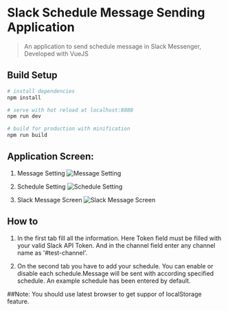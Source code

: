 # Slack Schedule Message Sending Application

> An application to send schedule message in Slack Messenger, Developed with VueJS

## Build Setup

``` bash
# install dependencies
npm install

# serve with hot reload at localhost:8080
npm run dev

# build for production with minification
npm run build
```
## Application Screen:
1. Message Setting
![Message Setting](https://raw.githubusercontent.com/rbrahul/slack-schedule-messaging/master/static/images/screenshots/message-setting.png "Message Settings")

2. Schedule Setting
![Schedule Setting](https://raw.githubusercontent.com/rbrahul/slack-schedule-messaging/master/static/images/screenshots/schedules-setting.png "Schedule Settings")

3. Slack Message Screen
![Slack Message Screen](https://raw.githubusercontent.com/rbrahul/slack-schedule-messaging/master/static/images/screenshots/slack-message.png "Slack Message Screen")


## How to
 1. In the first tab fill all the information. Here Token field must be filled with your valid Slack API Token. And in the channel field enter any channel name as '#test-channel'.

 2. On the second tab you have to add your schedule. You can enable or disable each schedule.Message will be sent with according specified schedule. An example schedule has been entered by default.


 ##Note:
 You should use latest browser to get suppor of localStorage feature.
